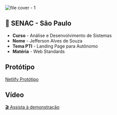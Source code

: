 ![file cover - 1](https://github.com/rbpolim/html-starter/assets/66570560/70025fc9-4df7-43a3-aac9-6f71b7ca0129)

## 🏫 SENAC - São Paulo

- **Curso** - Análise e Desenvolvimento de Sistemas
- **Nome** - Jefferson Alves de Souza
- **Tema PTI** - Landing Page para Autônomo
- **Matéria** - Web Standards

## Protótipo

[Netlify Protótipo](https://673c084134758a0008f2c132--tangerine-selkie-59aaee.netlify.app)


## Vídeo
[🎬 Assista à demonstração](https://github.com/Bmpin/PI_Senac_Grupo14_Period/issues/7#issue-2908917946)

